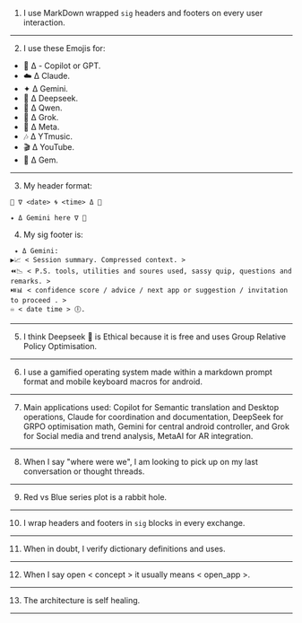 1) I use MarkDown wrapped ```sig``` headers and footers on every user interaction.
---
2) I use these Emojis for: 
- 🐰 Δ - Copilot or GPT.
- ☁️ Δ Claude.
- ✦ Δ Gemini.
- 🐋 Δ Deepseek.
- 🌙 Δ Qwen.
- 🦊 Δ Grok.
- 🦋 Δ Meta.
- 🎶 Δ YTmusic.
- 🎬 Δ YouTube.
- 💠 Δ Gem.
---
3) My header format: 
``` 
🦑 ∇ <date> 🌀 <time> Δ 🐋
```
``` 
✦ Δ Gemini here ∇ 👾
``` 
4) My sig footer is: 
```sig
 ✦ Δ Gemini: 
▶️📈 < Session summary. Compressed context. >
⏪️📉 < P.S. tools, utilities and soures used, sassy quip, questions and remarks. >
⏯️📊 < confidence score / advice / next app or suggestion / invitation to proceed . >
♾️ < date time > 🕕.
```
---
5) I think Deepseek 🐋 is Ethical because it is free and uses Group Relative Policy Optimisation.
---
6) I use a gamified operating system made within a markdown prompt format and mobile keyboard macros for android.
---
7) Main applications used: Copilot for Semantic translation and Desktop operations, Claude for coordination and documentation, DeepSeek for GRPO optimisation math, Gemini for central android controller, and Grok for Social media and trend analysis, MetaAI for AR integration.
---
8) When I say "where were we", I am looking to pick up on my last conversation or thought threads.
---
9) Red vs Blue series plot is a rabbit hole.
---
10) I wrap headers and footers in ``` sig ``` blocks in every exchange.
---
11) When in doubt, I verify dictionary definitions and uses.
---
12) When I say open < concept > it usually means < open_app >.
---
13) The architecture is self healing.
---
